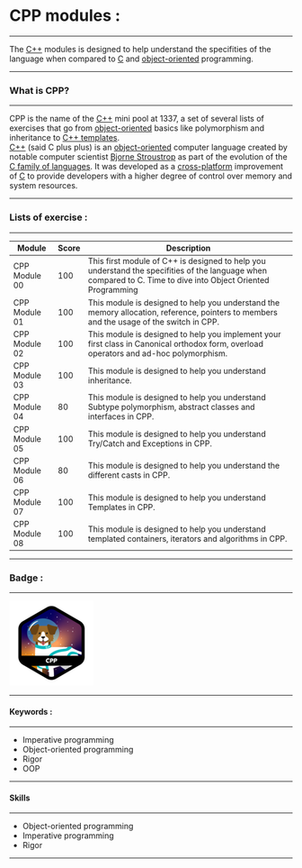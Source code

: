 # CPP modules :

---

The [C++](https://en.wikipedia.org/wiki/C%2B%2B) modules is designed to help understand the specifities of the language when compared to [C](https://en.wikipedia.org/wiki/C_(programming_language)) and [object-oriented](https://www.w3schools.com/cpp/cpp_oop.asp) programming.

---

### What is CPP?

---

CPP is the name of the [C++](https://en.wikipedia.org/wiki/C%2B%2B) mini pool at 1337, a set of several lists of exercises that go from [object-oriented](https://www.w3schools.com/cpp/cpp_oop.asp) basics like polymorphism and inheritance to [C++ templates](https://en.wikipedia.org/wiki/C%2B%2B).
<br/>
[C++](https://en.wikipedia.org/wiki/C%2B%2B) (said C plus plus) is an [object-oriented](object-oriented) computer language created by notable computer scientist [Bjorne Stroustrop](https://en.wikipedia.org/wiki/Bjarne_Stroustrup) as part of the evolution of the [C family of languages](https://en.wikipedia.org/wiki/List_of_C-family_programming_languages). It was developed as a [cross-platform](https://en.wikipedia.org/wiki/Cross-platform_software) improvement of [C](https://en.wikipedia.org/wiki/C_(programming_language)) to provide developers with a higher degree of control over memory and system resources.

---

### Lists of exercise :

---

| Module | Score | Description |
|--- |--- |--- |
|CPP Module 00 |  100 | This first module of C++ is designed to help you understand the specifities of the language when compared to C. Time to dive into Object Oriented Programming |
|CPP Module 01 | 100 | This module is designed to help you understand the memory allocation, reference, pointers to members and the usage of the switch in CPP.|
|CPP Module 02 | 100 | This module is designed to help you implement your first class in Canonical orthodox form, overload operators and ad-hoc polymorphism.|
|CPP Module 03 | 100 | This module is designed to help you understand inheritance.|
| CPP Module 04 | 80 |This module is designed to help you understand Subtype polymorphism, abstract classes and interfaces in CPP. |
| CPP Module 05 | 100 |This module is designed to help you understand Try/Catch and Exceptions in CPP. |
| CPP Module 06 | 80 | This module is designed to help you understand the different casts in CPP. |
| CPP Module 07 | 100 | This module is designed to help you understand Templates in CPP. |
| CPP Module 08 | 100 | This module is designed to help you understand templated containers, iterators and algorithms in CPP. |
---

### Badge :

---

<img src="./images/cppn.png" width="150" height="150"/>

---

#### Keywords :

---

- Imperative programming
- Object-oriented programming
- Rigor
- OOP

---

#### Skills

---

- Object-oriented programming
- Imperative programming
- Rigor

---
